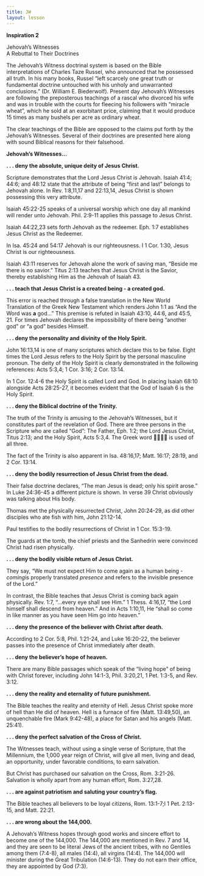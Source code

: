 ```yaml
---
title: JW
layout: lesson
---
```



**Inspiration 2**

Jehovah’s Witnesses  
A Rebuttal to Their Doctrines

The Jehovah’s Witness doctrinal system is based on the Bible
interpretations of Charles Taze Russel, who announced that he possessed
all truth. In his many books, Russel “left scarcely one great truth or
fundamental doctrine untouched with his unholy and unwarranted
conclusions.” (Dr. William E. Biederwolf). Present day Jehovah’s
Witnesses are following the preposterous teachings of a rascal who
divorced his wife and was in trouble with the courts for fleecing his
followers with “miracle wheat”, which he sold at an exorbitant price,
claiming that it would produce 15 times as many bushels per acre as
ordinary wheat.

The clear teachings of the Bible are opposed to the claims put forth by
the Jehovah’s Witnesses. Several of their doctrines are presented here
along with sound Biblical reasons for their falsehood.

**Jehovah’s Witnesses…**

**. . . deny the absolute, unique deity of Jesus Christ.**

Scripture demonstrates that the Lord Jesus Christ is Jehovah. Isaiah
41:4; 44:6; and 48:12 state that the attribute of being “first and last”
belongs to Jehovah alone. In Rev. 1:8,11,17 and 22:13,14, Jesus Christ
is shown possessing this very attribute.

Isaiah 45:22-25 speaks of a universal worship which one day all mankind
will render unto Jehovah. Phil. 2:9-11 applies this passage to Jesus
Christ.

Isaiah 44:22,23 sets forth Jehovah as the redeemer. Eph. 1:7 establishes
Jesus Christ as the Redeemer.

In Isa. 45:24 and 54:17 Jehovah is our righteousness. I 1 Cor. 1:30,
Jesus Christ is our righteousness.

Isaiah 43:11 reserves for Jehovah alone the work of saving man, “Beside
me there is no savior.” Titus 2:13 teaches that Jesus Christ is the
Savior, thereby establishing Him as the Jehovah of Isaiah 43.

**. . . teach that Jesus Christ is a created being - a created god.**

This error is reached through a false translation in the New World
Translation of the Greek New Testament which renders John 1:1 as “And
the Word was **a** god…” This premise is refuted in Isaiah 43:10, 44:6,
and 45:5, 21. For times Jehovah declares the impossibility of there
being “another god” or “a god” besides Himself.

**. . . deny the personality and divinity of the Holy Spirit.**

John 16:13,14 is one of many scriptures which declare this to be false.
Eight times the Lord Jesus refers to the Holy Spirit by the personal
masculine pronoun. The deity of the Holy Spirit is clearly demonstrated
in the following references: Acts 5:3,4; 1 Cor. 3:16; 2 Cor. 13:14.

In 1 Cor. 12:4-6 the Holy Spirit is called Lord and God. In placing
Isaiah 68:10 alongside Acts 28:25-27, it becomes evident that the God of
Isaiah 6 is the Holy Spirit.

**. . . deny the Biblical doctrine of the Trinity.**

The truth of the Trinity is amusing to the Jehovah’s Witnesses, but it
constitutes part of the revelation of God. There are three persons in
the Scripture who are called “God”: The Father, Eph. 1:2; the Lord Jesus
Christ, Titus 2:13; and the Holy Spirit, Acts 5:3,4. The Greek word 
is used of all three.

The fact of the Trinity is also apparent in Isa. 48:16,17; Matt. 16:17;
28:19, and 2 Cor. 13:14.

**. . . deny the bodily resurrection of Jesus Christ from the dead.**

Their false doctrine declares, “The man Jesus is dead; only his spirit
arose.” In Luke 24:36-45 a different picture is shown. In verse 39
Christ obviously was talking about His body.

Thomas met the physically resurrected Christ, John 20:24-29, as did
other disciples who ate fish with him, John 21:12-14.

Paul testifies to the bodily resurrections of Christ in 1 Cor. 15:3-19.

The guards at the tomb, the chief priests and the Sanhedrin were
convinced Christ had risen physically.

**. . . deny the bodily visible return of Jesus Christ.**

They say, “We must not expect Him to come again as a human being -
*coming*is properly translated *presence* and refers to the invisible
presence of the Lord.”

In contrast, the Bible teaches that Jesus Christ is coming back again
physically. Rev. 1:7, “…every eye shall see Him.” 1 Thess. 4:16,17, “the
Lord himself shall descend from heaven.” And in Acts 1:10,11, He “shall
so come in like manner as you have seen Him go into heaven.”

**. . . deny the presence of the believer with Christ after death.**

According to 2 Cor. 5:8, Phil. 1:21-24, and Luke 16:20-22, the believer
passes into the presence of Christ immediately after death.

**. . . deny the believer’s hope of heaven.**

There are many Bible passages which speak of the “living hope” of being
with Christ forever, including John 14:1-3, Phil. 3:20,21, 1 Pet. 1:3-5,
and Rev. 3:12.

**. . . deny the reality and eternality of future punishment.**

The Bible teaches the reality and eternity of Hell. Jesus Christ spoke
more of hell than He did of heaven. Hell is a furnace of fire (Matt.
13:49,50), an unquenchable fire (Mark 9:42-48), a place for Satan and
his angels (Matt. 25:41).

**. . . deny the perfect salvation of the Cross of Christ.**

The Witnesses teach, without using a single verse of Scripture, that the
Millennium, the 1,000 year reign of Christ, will give all men, living
and dead, an opportunity, under favorable conditions, to earn salvation.

But Christ has purchased our salvation on the Cross, Rom. 3:21-26.
Salvation is wholly apart from any human effort, Rom. 3:27,28.

**. . . are against patriotism and saluting your country’s flag.**

The Bible teaches all believers to be loyal citizens, Rom. 13:1-7;l 1
Pet. 2:13-15, and Matt. 22:21.

**. . . are wrong about the 144,000.**

A Jehovah’s Witness hopes through good works and sincere effort to
become one of the 144,000. The 144,000 are mentioned in Rev. 7 and 14,
and they are seen to be literal Jews of the ancient tribes, with no
Gentiles among them (7:4-8), all males (14:4), all virgins (14:4). The
144,000 will minister during the Great Tribulation (14:6-13). They do
not earn their office, they are appointed by God (7:3).

